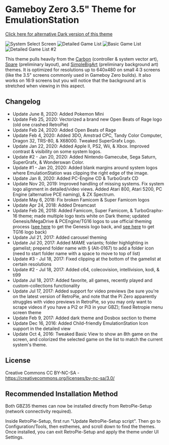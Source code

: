 # Gameboy Zero 3.5" Theme for EmulationStation

[Click here for alternative Dark version of this theme](https://github.com/rxbrad/es-theme-gbz35-dark)

![System Select Screen](https://i.imgur.com/UsW5xfT.png) ![Detailed Game List](https://i.imgur.com/Ud4IsZW.png) ![Basic Game List](https://i.imgur.com/d9TTEjV.png) ![Detailed Game List #2](https://i.imgur.com/0awaj5E.png)

This theme pulls heavily from the [Carbon](https://github.com/RetroPie/es-theme-carbon) (controller & system vector art), [Spare](https://github.com/mattrixk/es-theme-spare) (preliminary layout), and [SimpleBigArt](https://github.com/robertybob/es-theme-simplebigart) (preliminary background art) themes.  It is optimized for resolutions up to 640x480 on small 4:3 screens (like the 3.5" screens commonly used in Gameboy Zero builds).  It also works on 16:9 screens but you will notice that the background art is stretched when viewing in this aspect.


Changelog
-----------
- Update June 8, 2020: Added Pokemon Mini
- Update Feb 25, 2020: Vectorized a brand new Open Beats of Rage logo (old one crashed RetroPie)
- Update Feb 24, 2020: Added Open Beats of Rage
- Update Feb 4, 2020: Added 3DO, Amstrad CPC, Tandy Color Computer, Dragon 32, TRS-80, & X68000. Tweaked SuperGrafx Logo.
- Update Jan 22, 2020: Added Apple II, PS2, Wii, & Xbox. Improved contrast & visibility on some system logos.
- Update #2 - Jan 20, 2020: Added Nintendo Gamecube, Sega Saturn, SuperGrafx, & Wonderswan Color.
- Update #1 - Jan 20, 2020: Added blank margins around system logos where EmulationStation was clipping the right edge of the image.
- Update Jan 8, 2020: Added PC-Engine CD & TurboGrafx CD
- Update Nov 20, 2019: Improved handling of missing systems. Fix system logo alignment in detailed/video views. Added Atari 800, Atari 5200, PC Engine (alternative PCE naming), & ZX Spectrum.
- Update May 6, 2018: Fix broken Famicom & Super Famicom logos
- Update Apr 24, 2018: Added Dreamcast
- Update Feb 26, 2018: Added Famicom, Super Famicom, & TurboGraphx-16 theme; made multiple logo texts white on Dark theme; updated Genesis/MegaDrive & PCEngine/TG16 logos to use official theming process ([see here](https://github.com/retropie/retropie-setup/wiki/Mega-Drive-Genesis) to get the Genesis logo back, and [see here](https://github.com/retropie/retropie-setup/wiki/PC-Engine) to get TG16 logo back)
- Update Jul 21, 2017: Added carousel theming
- Update Jul 20, 2017: Added MAME variants; folder highlighting in gamelist; prepend folder name with § (Alt-0167) to add a folder icon (need to start folder name with a space to move to top of list)
- Update #3 - Jul 18, 2017: Fixed clipping at the bottom of the gamelist at certain resolutions
- Update #2 - Jul 18, 2017: Added c64, colecovision, intellivision, kodi, & ti99
- Update Jul 18, 2017: Added favorite, all games, recently played and custom-collections functionality
- Update Jul 17, 2017: Added support for video previews (be sure you're on the latest version of RetroPie, and note that the Pi Zero apparently struggles with video previews in RetroPie, so you may only want to scrape videos if you have a Pi2 or Pi3 in your GBZ); fixed Retropie menu screen theme
- Update Feb 9, 2017: Added dark theme and Dosbox section to theme
- Update Dec 16, 2016: Added Child-friendly EmulationStation Icon support in the detailed view
- Update Oct 4, 2016: Tweaked Basic View to show an 8th game on the screen, and colorized the selected game on the list to match the current system's theme.


License
-----------
Creative Commons CC BY-NC-SA - https://creativecommons.org/licenses/by-nc-sa/3.0/


Recommended Installation Method
-----------
Both GBZ35 themes can now be installed directly from RetroPie-Setup (network connectivity required).

Inside RetroPie-Setup, first run "Update RetroPie-Setup script". Then go to Configuration/Tools, then esthemes, and scroll down to find the themes. Once installed, you can exit RetroPie-Setup and apply the theme under UI Settings.
